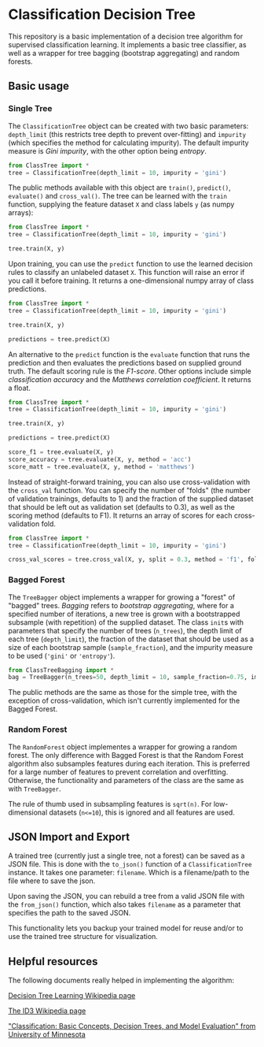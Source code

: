 # Classification Decision Tree

This repository is a basic implementation of a decision tree algorithm for supervised classification learning. It implements a basic tree classifier, as well as a wrapper for tree bagging (bootstrap aggregating) and random forests.

## Basic usage

### Single Tree

The `ClassificationTree` object can be created with two basic parameters: `depth_limit` (this restricts tree depth to prevent over-fitting) and `impurity` (which specifies the method for calculating impurity). The default impurity measure is _Gini impurity_, with the other option being _entropy_.

```python
from ClassTree import *
tree = ClassificationTree(depth_limit = 10, impurity = 'gini')
```

The public methods available with this object are `train()`, `predict()`, `evaluate()` and `cross_val()`. The tree can be learned with the `train` function, supplying the feature dataset `X` and class labels `y` (as numpy arrays):

```python
from ClassTree import *
tree = ClassificationTree(depth_limit = 10, impurity = 'gini')

tree.train(X, y)
```

Upon training, you can use the `predict` function to use the learned decision rules to classify an unlabeled dataset `X`. This function will raise an error if you call it before training. It returns a one-dimensional numpy array of class predictions.

```python
from ClassTree import *
tree = ClassificationTree(depth_limit = 10, impurity = 'gini')

tree.train(X, y)

predictions = tree.predict(X)
```

An alternative to the `predict` function is the `evaluate` function that runs the prediction and then evaluates the predictions based on supplied ground truth. The default scoring rule is the _F1-score_. Other options include simple _classification accuracy_ and the _Matthews correlation coefficient_. It returns a float.

```python
from ClassTree import *
tree = ClassificationTree(depth_limit = 10, impurity = 'gini')

tree.train(X, y)

predictions = tree.predict(X)

score_f1 = tree.evaluate(X, y)
score_accuracy = tree.evaluate(X, y, method = 'acc')
score_matt = tree.evaluate(X, y, method = 'matthews')
```

Instead of straight-forward training, you can also use cross-validation with the `cross_val` function. You can specify the number of "folds" (the number of validation trainings, defaults to 1) and the fraction of the supplied dataset that should be left out as validation set (defaults to 0.3), as well as the scoring method (defaults to F1). It returns an array of scores for each cross-validation fold.

```python
from ClassTree import *
tree = ClassificationTree(depth_limit = 10, impurity = 'gini')

cross_val_scores = tree.cross_val(X, y, split = 0.3, method = 'f1', folds = 5)
```

### Bagged Forest

The `TreeBagger` object implements a wrapper for growing a "forest" of "bagged" trees. _Bagging_ refers to _bootstrap aggregating_, where for a specified number of iterations, a new tree is grown with a bootstrapped subsample (with repetition) of the supplied dataset. The class `init`s with parameters that specify the number of trees (`n_trees`), the depth limit of each tree (`depth_limit`), the fraction of the dataset that should be used as a size of each bootstrap sample (`sample_fraction`), and the impurity measure to be used (`'gini'` or `'entropy'`).

```python
from ClassTreeBagging import *
bag = TreeBagger(n_trees=50, depth_limit = 10, sample_fraction=0.75, impurity = 'gini')
```

The public methods are the same as those for the simple tree, with the exception of cross-validation, which isn't currently implemented for the Bagged Forest. 

### Random Forest

The `RandomForest` object implementes a wrapper for growing a random forest. The only difference with Bagged Forest is that the Random Forest algorithm also subsamples features during each iteration. This is preferred for a large number of features to prevent correlation and overfitting. Otherwise, the functionality and parameters of the class are the same as with `TreeBagger`. 

The rule of thumb used in subsampling features is `sqrt(n)`. For low-dimensional datasets (`n<=10`), this is ignored and all features are used.

## JSON Import and Export

A trained tree (currently just a single tree, not a forest) can be saved as a JSON file. This is done with the `to_json()` function of a `ClassificationTree` instance. It takes one parameter: `filename`. Which is a filename/path to the file where to save the json.

Upon saving the JSON, you can rebuild a tree from a valid JSON file with the `from_json()` function, which also takes `filename` as a parameter that specifies the path to the saved JSON.

This functionality lets you backup your trained model for reuse and/or to use the trained tree structure for visualization.

## Helpful resources

The following documents really helped in implementing the algorithm:

[Decision Tree Learning Wikipedia page](https://en.wikipedia.org/wiki/Decision_tree_learning)

[The ID3 Wikipedia page](https://en.wikipedia.org/wiki/ID3_algorithm)

["Classification: Basic Concepts, Decision Trees, and Model Evaluation" from University of Minnesota](http://www-users.cs.umn.edu/~kumar/dmbook/ch4.pdf)


